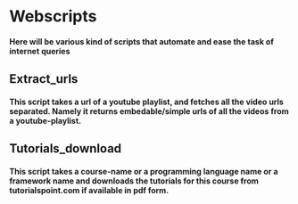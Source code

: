 # Webscripts

#### Here will be various kind of scripts that automate and ease the task of internet queries

## Extract_urls

#### This script takes a url of a youtube playlist, and fetches all the video urls separated. Namely it returns embedable/simple urls of all the videos from a youtube-playlist.

## Tutorials_download

#### This script takes a course-name or a programming language name or a framework name and downloads the tutorials for this course from tutorialspoint.com if available in pdf form.